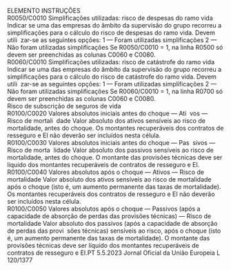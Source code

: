  
ELEMENTO  INSTRUÇÕES  
R0050/C0010  Simplificações utilizadas: 
risco de despesas do 
ramo vida  Indicar se uma das empresas do âmbito da supervisão do grupo recorreu a 
simplificações para o cálculo do risco de despesas do ramo vida. Devem utili ­
zar-se as seguintes opções: 
1 — Foram utilizadas simplificações 
2 — Não foram utilizadas simplificações 
Se R0050/C0010 = 1, na linha R0500 só devem ser preenchidas as colunas 
C0060 e C0080.  
R0060/C0010  Simplificações utilizadas: 
risco de catástrofe do 
ramo vida  Indicar se uma das empresas do âmbito da supervisão do grupo recorreu a 
simplificações para o cálculo do risco de catástrofe do ramo vida. Devem utili ­
zar-se as seguintes opções: 
1 — Foram utilizadas simplificações 
2 — Não foram utilizadas simplificações 
Se R0060/C0010 = 1, na linha R0700 só devem ser preenchidas as colunas 
C0060 e C0080.  
Risco de subscrição de 
seguros de vida  
R0100/C0020  Valores absolutos iniciais 
antes do choque — Ati ­
vos — Risco de mortali ­
dade  Valor absoluto dos ativos sensíveis ao risco de mortalidade, antes do choque. 
Os montantes recuperáveis dos contratos de resseguro e EI não deverão ser 
incluídos nesta célula.  
R0100/C0030  Valores absolutos iniciais 
antes do choque — Pas ­
sivos — Risco de morta ­
lidade  Valor absoluto dos passivos sensíveis ao risco de mortalidade, antes do choque. 
O montante das provisões técnicas deve ser líquido dos montantes recuperáveis de 
contratos de resseguro e EI.  
R0100/C0040  Valores absolutos após o 
choque — Ativos — 
Risco de mortalidade  Valor absoluto dos ativos sensíveis ao risco de mortalidade após o choque (isto é, 
um aumento permanente das taxas de mortalidade). 
Os montantes recuperáveis dos contratos de resseguro e EI não deverão ser 
incluídos nesta célula.  
R0100/C0050  Valores absolutos após o 
choque — Passivos (após 
a capacidade de absorção 
de perdas das provisões 
técnicas) — Risco de 
mortalidade  Valor absoluto dos passivos (após a capacidade de absorção de perdas das provi ­
sões técnicas) sensíveis ao risco, após o choque (isto é, um aumento permanente 
das taxas de mortalidade). 
O montante das provisões técnicas deve ser líquido dos montantes recuperáveis de 
contratos de resseguro e EI.PT  5.5.2023 Jornal Oficial da União Europeia L 120/1377